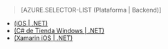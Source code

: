 ﻿> [AZURE.SELECTOR-LIST (Plataforma | Backend)]
- [(iOS | .NET)](/es-es/documentation/articles/mobile-services-dotnet-backend-ios-adal-sso-authentication/)
- [(C# de Tienda Windows | .NET)](/es-es/documentation/articles/mobile-services-windows-store-dotnet-adal-sso-authentication/)
- [(Xamarin iOS | .NET)](/es-es/documentation/articles/mobile-services-dotnet-backend-xamarin-ios-adal-sso-authentication/)

<!--HONumber=42-->
